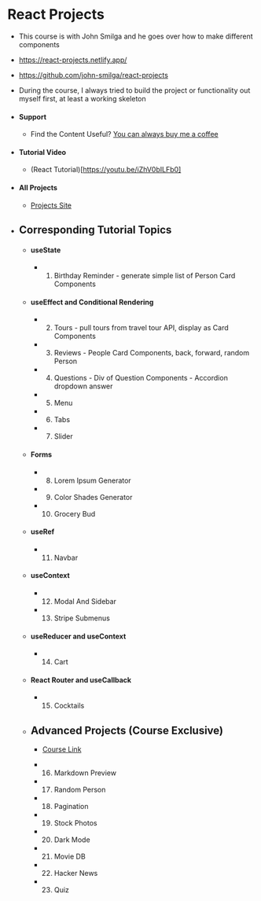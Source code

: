 # React Projects

-   This course is with John Smilga and he goes over how to make different components
-   https://react-projects.netlify.app/
-   https://github.com/john-smilga/react-projects
-   During the course, I always tried to build the project or functionality out myself first, at least a working skeleton
-   #### Support

    -   Find the Content Useful? [You can always buy me a coffee](https://www.buymeacoffee.com/johnsmilga)

-   #### Tutorial Video

    -   (React Tutorial)[https://youtu.be/iZhV0bILFb0]

-   #### All Projects

    -   [Projects Site](https://react-projects.netlify.app/)

-   ## Corresponding Tutorial Topics

    -   #### useState

        -   1. Birthday Reminder - generate simple list of Person Card Components

    -   #### useEffect and Conditional Rendering

        -   2. Tours - pull tours from travel tour API, display as Card Components
        -   3. Reviews - People Card Components, back, forward, random Person
        -   4. Questions - Div of Question Components - Accordion dropdown answer
        -   5. Menu
        -   6. Tabs
        -   7. Slider

    -   #### Forms

        -   8. Lorem Ipsum Generator
        -   9. Color Shades Generator
        -   10. Grocery Bud

    -   #### useRef

        -   11. Navbar

    -   #### useContext

        -   12. Modal And Sidebar
        -   13. Stripe Submenus

    -   #### useReducer and useContext

        -   14. Cart

    -   #### React Router and useCallback

        -   15. Cocktails

    -   ## Advanced Projects (Course Exclusive)

        -   [Course Link](https://www.udemy.com/course/react-tutorial-and-projects-course/?couponCode=REACT-OCT)

        -   16. Markdown Preview
        -   17. Random Person
        -   18. Pagination
        -   19. Stock Photos
        -   20. Dark Mode
        -   21. Movie DB
        -   22. Hacker News
        -   23. Quiz
